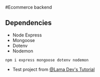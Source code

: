 #Ecommerce backend

## Dependencies

- Node Express
- Mongoose
- Dotenv
- Nodemon

```
npm i express mongoose dotenv nodemon
```

- Test project from [@Lama Dev's Tutorial](https://www.youtube.com/watch?v=rMiRZ1iRC0A&list=PLj-4DlPRT48mxPG8TAXOH4qqQ1ijuERO4)
